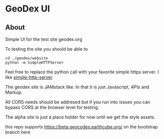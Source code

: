 # GeoDex UI

## About

Simple UI for the test site geodex.org

To testing the site you should be able to 

```
cd ./geodex/website
python -m SimpleHTTPServer
```

Feel free to replace the python call with your favorite 
simple https server.   I like [simple-http-server](https://github.com/TheWaWaR/simple-http-server).

The geodex site is JAMstack like.  In that it is just Javascript, APIs and Markup.  

All CORS needs should be addresed but if you run into issues you can bypass CORS at the 
browser level for testing. 

The alpha site is just a place holder for now until we get the style assets. 

this repo supports https://beta.geocodes.earthcube.org/ on the bootstrap branch here
